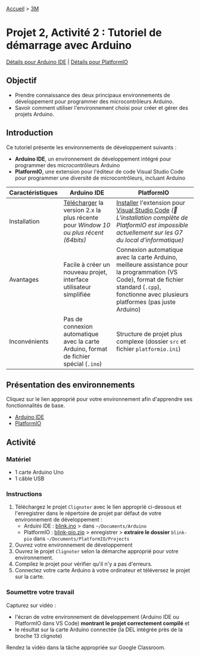 [Accueil](./index.md) > [3M](./acceuil3M.md#projet-2--circuits-électroniques-et-programmation)

# Projet 2, Activité 2 : Tutoriel de démarrage avec Arduino

[Détails pour Arduino IDE](#arduino-ide)   |   [Détails pour PlatformIO](#platformio)

## Objectif

* Prendre connaissance des deux principaux environnements de développement pour programmer des microcontrôleurs Arduino.
* Savoir comment utiliser l'environnement choisi pour créer et gérer des projets Arduino.

## Introduction

Ce tutoriel présente les environnements de développement suivants :
* **Arduino IDE**, un environnement de développement intégré pour programmer des microcontrôleurs Arduino
* **PlatformIO**, une extension pour l'éditeur de code Visual Studio Code pour programmer une diversité de microcontrôleurs, incluant Arduino

Caractéristiques | Arduino IDE | PlatformIO
--- | --- | ---
Installation | [Télécharger](https://www.arduino.cc/en/software) la version 2.x la plus récente pour _Window 10 ou plus récent (64bits)_ | [Installer](https://docs.platformio.org/en/latest/ide/vscode.html) l'extension pour [Visual Studio Code](https://code.visualstudio.com/) _(🚧 L'installation complète de PlatformIO est impossible actuellement sur les G7 du local d'informatique)_
Avantages | Facile à créer un nouveau projet, interface utilisateur simplifiée | Connexion automatique avec la carte Arduino, meilleure assistance pour la programmation (VS Code), format de fichier standard (`.cpp`), fonctionne avec plusieurs platformes (pas juste Arduino)
Inconvénients | Pas de connexion automatique avec la carte Arduino, format de fichier spécial (`.ino`) | Structure de projet plus complexe (dossier `src` et fichier `platformio.ini`)

## Présentation des environnements

Cliquez sur le lien approprié pour votre environnement afin d'apprendre ses fonctionnalités de base.

* [Arduino IDE](./p2-3m_act2-arduino.md)
* [PlatformIO](./p2-3m_act2-pio.md)

## Activité

### Matériel

* 1 carte Arduino Uno
* 1 câble USB

### Instructions

1. Téléchargez le projet `Clignoter` avec le lien approprié ci-dessous et l'enregistrer dans le répertoire de projet par défaut de votre environnement de développement :
    * Arduini IDE : [blink.ino](./code/arduinoide/blink.ino) > dans `~/Documents/Arduino`
    * PlatformIO : [blink-pio.zip](./code/platformio/blink-pio.zip) > enregistrer > **extraire le dossier** `blink-pio` dans `~/Documents/PlatformIO/Projects` 
1. Ouvrez votre environnement de développement
1. Ouvrez le projet `Clignoter` selon la démarche approprié pour votre environnement.
1. Compilez le projet pour vérifier qu'il n'y a pas d'erreurs.
1. Connectez votre carte Arduino à votre ordinateur et téléversez le projet sur la carte.

### Soumettre votre travail

Capturez sur vidéo :
* l'écran de votre environnement de développement (Arduino IDE ou PlatformIO dans VS Code) **montrant le projet correctement compilé** et
* le résultat sur la carte Arduino connectée (la DEL intégrée près de la broche 13 clignote)

Rendez la vidéo dans la tâche appropriée sur Google Classroom.
